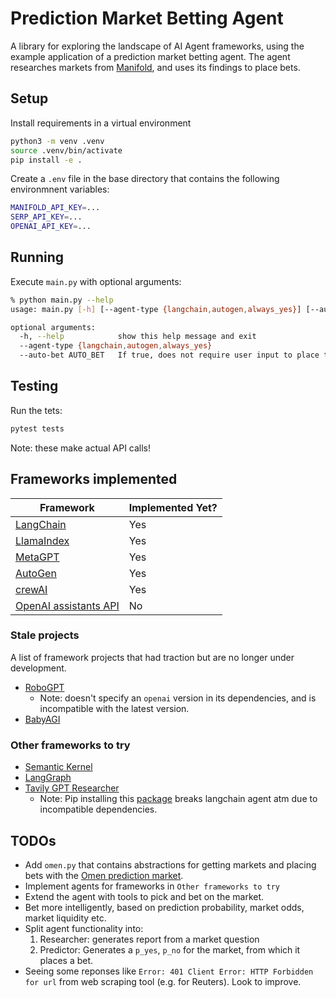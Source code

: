 # Prediction Market Betting Agent

A library for exploring the landscape of AI Agent frameworks, using the example application of a prediction market betting agent. The agent researches markets from [Manifold](https://manifold.markets/), and uses its findings to place bets.

## Setup

Install requirements in a virtual environment

```bash
python3 -m venv .venv
source .venv/bin/activate
pip install -e .
```

Create a `.env` file in the base directory that contains the following environmnent variables:

```bash
MANIFOLD_API_KEY=...
SERP_API_KEY=...
OPENAI_API_KEY=...
```

## Running

Execute `main.py` with optional arguments:

```bash
% python main.py --help
usage: main.py [-h] [--agent-type {langchain,autogen,always_yes}] [--auto-bet AUTO_BET]

optional arguments:
  -h, --help            show this help message and exit
  --agent-type {langchain,autogen,always_yes}
  --auto-bet AUTO_BET   If true, does not require user input to place the bet.
```

## Testing

Run the tets:

```bash
pytest tests
```

Note: these make actual API calls!

## Frameworks implemented

| Framework | Implemented Yet? |
| --------- | ---------------- |
| [LangChain](https://python.langchain.com/docs/modules/agents/) | Yes |
| [LlamaIndex](https://docs.llamaindex.ai/en/stable/use_cases/agents.html) | Yes |
| [MetaGPT](https://github.com/geekan/MetaGPT) | Yes |
| [AutoGen](https://github.com/microsoft/autogen) | Yes |
| [crewAI](https://github.com/joaomdmoura/crewAI) | Yes |
| [OpenAI assistants API](https://platform.openai.com/docs/assistants) | No |

### Stale projects

A list of framework projects that had traction but are no longer under development.

- [RoboGPT](https://github.com/rokstrnisa/RoboGPT)
  - Note: doesn't specify an `openai` version in its dependencies, and is incompatible with the latest version.
- [BabyAGI](https://github.com/yoheinakajima/babyagi)

### Other frameworks to try

- [Semantic Kernel](https://github.com/microsoft/semantic-kernel/)
- [LangGraph](https://github.com/langchain-ai/langgraph)
- [Tavily GPT Researcher](https://github.com/assafelovic/gpt-researcher)
  - Note: Pip installing this [package](https://docs.tavily.com/docs/gpt-researcher/pip-package) breaks langchain agent atm due to incompatible dependencies.

## TODOs

- Add `omen.py` that contains abstractions for getting markets and placing bets with the [Omen prediction market](https://omen.eth.limo/).
- Implement agents for frameworks in `Other frameworks to try`
- Extend the agent with tools to pick and bet on the market.
- Bet more intelligently, based on prediction probability, market odds, market liquidity etc.
- Split agent functionality into:
  1. Researcher: generates report from a market question
  2. Predictor: Generates a `p_yes`, `p_no` for the market, from which it places a bet.
- Seeing some reponses like `Error: 401 Client Error: HTTP Forbidden for url` from web scraping tool (e.g. for Reuters). Look to improve.
